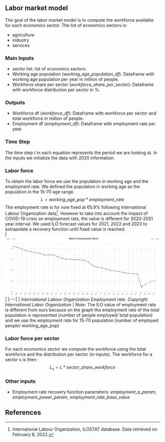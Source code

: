 ## Labor market model

The goal of the labor market model is to compute the workforce available for each economics sector. The list of economics sectors is: 
- agriculture
- industry
- services

### Main Inputs 
- sector list: list of economics sectors.
- Working age population ($working\_age\_population\_df$): Dataframe with working age population per year in million of people.
- Workforce share per sector ($workforce\_share\_per\_sector$): Dataframe with workforce distribution per sector in %. 
  
### Outputs 
- Workforce df ($workforce\_df$): Dataframe with workforce per sector and total workforce in million of people.
- Employment df ($employment\_df$): Dataframe with employment rate per year.
           
### Time Step 
The time step $t$ in each equation represents the period we are looking at. In the inputs we initialize the data with 2020 information. 

### Labor force 
To obtain the labor force we use the population in working age and the employment rate. We defined the population in working age as the population in the 15-70 age range. 
$$L = working\_age\_pop * employment\_rate$$
The employment rate is for now fixed at  $65.9\%$ following International Labour Organization data[^9]. However to take into account the impact of COVID-19 crisis on employment rate, the value is different for 2020-2031 year interval. We used ILO forecast values for 2021, 2022 and 2023 to extrapolate a recovery function until fixed value is reached.   
| ![employmentrate.PNG](employmentrate.PNG) | 
|:--:| 
| *International Labour Organization Employment rate. Copyright International Labor Organization* |
*Note*: The ILO value of employment rate is different from ours because on the graph the employment rate of the total population is represented (number of people employed/ total population) and we use the employment rate for 15-70 population (number of employed people/ working_age_pop)

### Labor force per sector 
For each economics sector we compute the workforce using the total workforce and the distribution per sector (in inputs). 
The workforce for a sector s is then: 
$$L_s = L * sector\_share\_workforce$$

### Other inputs 
-  Employment rate recovery function parameters: $employment\_a\_param$, $employment\_power\_param$, $employment\_rate\_base\_value$

## References
[^9]: International Labour Organization, ILOSTAT database. Data retrieved on February 8, 2022.

